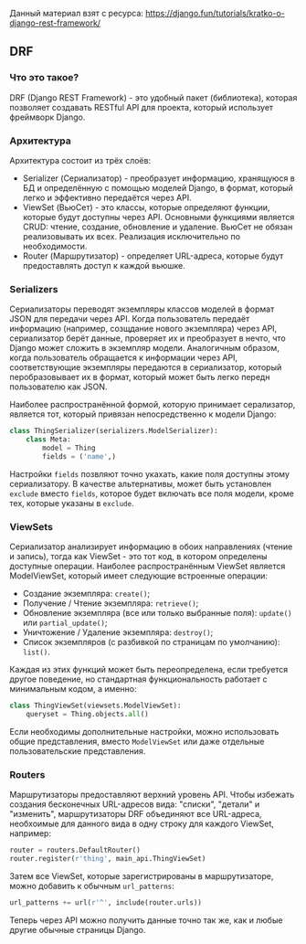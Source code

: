 Данный материал взят с ресурса: https://django.fun/tutorials/kratko-o-django-rest-framework/ 

## DRF
### Что это такое?
DRF (Django REST Framework) - это удобный пакет (библиотека), которая позволяет создавать RESTful API для проекта,
который использует фреймворк Django.

### Архитектура
Архитектура состоит из трёх слоёв:
* Serializer (Сериализатор) - преобразует информацию, хранящуюся в БД и определённую с помощью моделей Django, в формат,
который легко и эффективно передаётся через API.
* ViewSet (ВьюСет) - это классы, которые определяют функции, которые будут доступны через API. Основными функциями
является CRUD: чтение, создание, обновление и удаление. ВьюСет не обязан реализовывать их всех. Реализация исключительно
по необходимости.
* Router (Маршрутизатор) - определяет URL-адреса, которые будут предоставлять доступ к каждой вьюшке.

### Serializers
Сериализаторы переводят экземпляры классов моделей в формат JSON для передачи через API. Когда пользователь передаёт
информацию (например, созщдание нового экземпляра) через API, сериализатор берёт данные, проверяет их и преобразует в
нечто, что Django может сложить в экземпляр модели. Аналогичным образом, когда пользователь обращается к информации
через API, соответствующие экземпляры передаются в сериализатор, который перобразовывает их в формат, который может быть
легко передн пользователю как JSON.

Наиболее распространённой формой, которую принимает серализатор, является тот, который привязан непосредственно к модели
Django:
```python
class ThingSerializer(serializers.ModelSerializer):
    class Meta:
        model = Thing
        fields = ('name',)
```
Настройки `fields` позвляют точно укахать, какие поля доступны этому сериализатору. В качестве альтернативы, может быть
установлен `exclude` вместо `fields`, которое будет включать все поля модели, кроме тех, которые указаны в `exclude`.

### ViewSets
Сериализатор анализирует информацию в обоих направлениях (чтение и запись), тогда как ViewSet - это тот код, в котором
определены доступные операции. Наиболее распространённым ViewSet является ModelViewSet, который имеет следующие встроенные операции:

* Создание экземпляра: `create()`;
* Получение / Чтение экземпляра: `retrieve()`;
* Обновление экземпляра (все или только выбранные поля): `update()` или `partial_update()`;
* Уничтожение / Удаление экземпляра: `destroy()`;
* Список экземпляров (с разбивкой по страницам по умолчанию): `list()`.

Каждая из этих функций может быть переопределена, если требуется другое поведение, но стандартная функциональность
работает с минимальным кодом, а именно:
```python
class ThingViewSet(viewsets.ModelViewSet):
    queryset = Thing.objects.all()
```
Если необходимы дополнительные настройки, можно использовать общие представления, вместо `ModelViewSet` или даже
отдельные пользовательские представления.

### Routers
Маршрутизаторы предоставляют верхний уровень API. Чтобы избежать создания бесконечных URL-адресов вида: "списки",
"детали" и "изменить", маршрутизаторы DRF объединяют все URL-адреса, необхоимые для данного вида в одну строку для
каждого ViewSet, например:
```python
router = routers.DefaultRouter()
router.register(r'thing', main_api.ThingViewSet)
```
Затем все ViewSet, которые зарегистрированы в маршрутизаторе, можно добавить к обычным `url_patterns`:
```python
url_patterns += url(r'^', include(router.urls))
```
Теперь через API можно получить данные точно так же, как и любые другие обычные страницы Django.